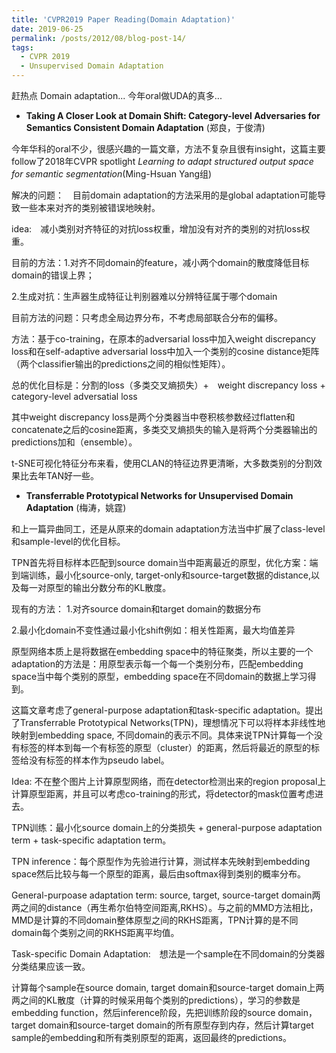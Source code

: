```yaml
---
title: 'CVPR2019 Paper Reading(Domain Adaptation)'
date: 2019-06-25
permalink: /posts/2012/08/blog-post-14/
tags:
  - CVPR 2019
  - Unsupervised Domain Adaptation
---
```


赶热点 Domain adaptation... 今年oral做UDA的真多...

+ **Taking A Closer Look at Domain Shift: Category-level Adversaries for Semantics Consistent Domain Adaptation** (郑良，于俊清)

今年华科的oral不少，很感兴趣的一篇文章，方法不复杂且很有insight，这篇主要follow了2018年CVPR spotlight *Learning to adapt structured output space for semantic segmentation*(Ming-Hsuan Yang组)

解决的问题：　目前domain adaptation的方法采用的是global adaptation可能导致一些本来对齐的类别被错误地映射。

idea:　减小类别对齐特征的对抗loss权重，增加没有对齐的类别的对抗loss权重。

目前的方法：1.对齐不同domain的feature，减小两个domain的散度降低目标domain的错误上界；

2.生成对抗：生声器生成特征让判别器难以分辨特征属于哪个domain

目前方法的问题：只考虑全局边界分布，不考虑局部联合分布的偏移。

方法：基于co-training，在原本的adversarial loss中加入weight discrepancy loss和在self-adaptive adversarial loss中加入一个类别的cosine distance矩阵（两个classifier输出的predictions之间的相似性矩阵）。

总的优化目标是：分割的loss（多类交叉熵损失）+　weight discrepancy loss + category-level adversatial loss

其中weight discrepancy loss是两个分类器当中卷积核参数经过flatten和concatenate之后的cosine距离，多类交叉熵损失的输入是将两个分类器输出的predictions加和（ensemble）。

t-SNE可视化特征分布来看，使用CLAN的特征边界更清晰，大多数类别的分割效果比去年TAN好一些。


+ **Transferrable Prototypical Networks for Unsupervised Domain Adaptation** (梅涛，姚霆)

和上一篇异曲同工，还是从原来的domain adaptation方法当中扩展了class-level和sample-level的优化目标。

TPN首先将目标样本匹配到source domain当中距离最近的原型，优化方案：端到端训练，最小化source-only, target-only和source-target数据的distance,以及每一对原型的输出分数分布的KL散度。

现有的方法：
1.对齐source domain和target domain的数据分布

2.最小化domain不变性通过最小化shift例如：相关性距离，最大均值差异

原型网络本质上是将数据在embedding space中的特征聚类，所以主要的一个adaptation的方法是：用原型表示每一个每一个类别分布，匹配embedding space当中每个类别的原型，embedding space在不同domain的数据上学习得到。

这篇文章考虑了general-purpose adaptation和task-specific adaptation。提出了Transferrable Prototypical Networks(TPN)，理想情况下可以将样本非线性地映射到embedding space, 不同domain的表示不同。具体来说TPN计算每一个没有标签的样本到每一个有标签的原型（cluster）的距离，然后将最近的原型的标签给没有标签的样本作为pseudo label。

Idea: 不在整个图片上计算原型网络，而在detector检测出来的region proposal上计算原型距离，并且可以考虑co-training的形式，将detector的mask位置考虑进去。

TPN训练：最小化source domain上的分类损失 + general-purpose adaptation term + task-specific adaptation term。

TPN inference：每个原型作为先验进行计算，测试样本先映射到embedding space然后比较与每一个原型的距离，最后由softmax得到类别的概率分布。

General-purpoase adaptation term: source, target, source-target domain两两之间的distance（再生希尔伯特空间距离,RKHS）。与之前的MMD方法相比，MMD是计算的不同domain整体原型之间的RKHS距离，TPN计算的是不同domain每个类别之间的RKHS距离平均值。

Task-specific Domain Adaptation:　想法是一个sample在不同domain的分类器分类结果应该一致。

计算每个sample在source domain, target domain和source-target domain上两两之间的KL散度（计算的时候采用每个类别的predictions），学习的参数是embedding function，然后inference阶段，先把训练阶段的source domain，target domain和source-target domain的所有原型存到内存，然后计算target sample的embedding和所有类别原型的距离，返回最终的predictions。

